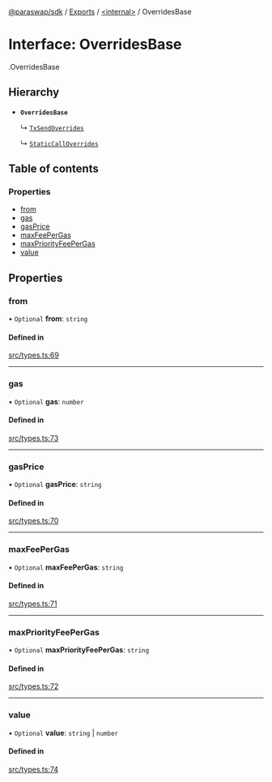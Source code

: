 [@paraswap/sdk](../README.md) / [Exports](../modules.md) / [<internal\>](../modules/internal_.md) / OverridesBase

# Interface: OverridesBase

[<internal>](../modules/internal_.md).OverridesBase

## Hierarchy

- **`OverridesBase`**

  ↳ [`TxSendOverrides`](TxSendOverrides.md)

  ↳ [`StaticCallOverrides`](internal_.StaticCallOverrides.md)

## Table of contents

### Properties

- [from](internal_.OverridesBase.md#from)
- [gas](internal_.OverridesBase.md#gas)
- [gasPrice](internal_.OverridesBase.md#gasprice)
- [maxFeePerGas](internal_.OverridesBase.md#maxfeepergas)
- [maxPriorityFeePerGas](internal_.OverridesBase.md#maxpriorityfeepergas)
- [value](internal_.OverridesBase.md#value)

## Properties

### from

• `Optional` **from**: `string`

#### Defined in

[src/types.ts:69](https://github.com/paraswap/paraswap-sdk/blob/feat/new_v6_params/src/types.ts#L69)

___

### gas

• `Optional` **gas**: `number`

#### Defined in

[src/types.ts:73](https://github.com/paraswap/paraswap-sdk/blob/feat/new_v6_params/src/types.ts#L73)

___

### gasPrice

• `Optional` **gasPrice**: `string`

#### Defined in

[src/types.ts:70](https://github.com/paraswap/paraswap-sdk/blob/feat/new_v6_params/src/types.ts#L70)

___

### maxFeePerGas

• `Optional` **maxFeePerGas**: `string`

#### Defined in

[src/types.ts:71](https://github.com/paraswap/paraswap-sdk/blob/feat/new_v6_params/src/types.ts#L71)

___

### maxPriorityFeePerGas

• `Optional` **maxPriorityFeePerGas**: `string`

#### Defined in

[src/types.ts:72](https://github.com/paraswap/paraswap-sdk/blob/feat/new_v6_params/src/types.ts#L72)

___

### value

• `Optional` **value**: `string` \| `number`

#### Defined in

[src/types.ts:74](https://github.com/paraswap/paraswap-sdk/blob/feat/new_v6_params/src/types.ts#L74)
